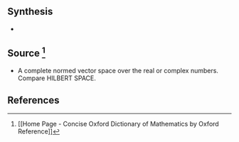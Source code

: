 ## Synthesis
- 
## Source [^1]
- A complete normed vector space over the real or complex numbers. Compare HILBERT SPACE.
## References

[^1]: [[Home Page - Concise Oxford Dictionary of Mathematics by Oxford Reference]]